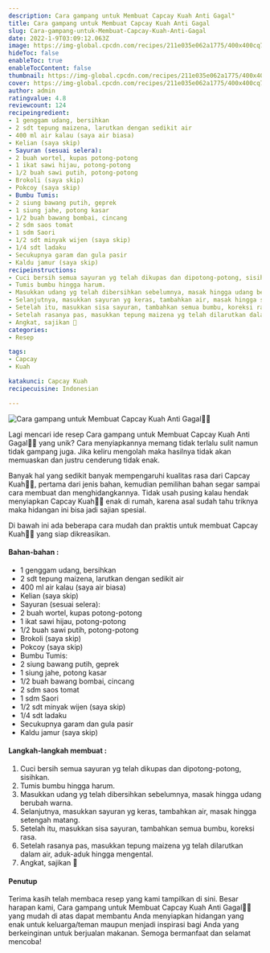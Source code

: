 ```yaml
---
description: Cara gampang untuk Membuat Capcay Kuah Anti Gagal"
title: Cara gampang untuk Membuat Capcay Kuah Anti Gagal
slug: Cara-gampang-untuk-Membuat-Capcay-Kuah-Anti-Gagal
date: 2022-1-9T03:09:12.063Z
image: https://img-global.cpcdn.com/recipes/211e035e062a1775/400x400cq70/photo.jpg
hideToc: false
enableToc: true
enableTocContent: false
thumbnail: https://img-global.cpcdn.com/recipes/211e035e062a1775/400x400cq70/photo.jpg
cover: https://img-global.cpcdn.com/recipes/211e035e062a1775/400x400cq70/photo.jpg
author: admin
ratingvalue: 4.8
reviewcount: 124
recipeingredient:
- 1 genggam udang, bersihkan
- 2 sdt tepung maizena, larutkan dengan sedikit air
- 400 ml air kalau (saya air biasa)
- Kelian (saya skip)
- Sayuran (sesuai selera):
- 2 buah wortel, kupas potong-potong
- 1 ikat sawi hijau, potong-potong
- 1/2 buah sawi putih, potong-potong
- Brokoli (saya skip)
- Pokcoy (saya skip)
- Bumbu Tumis:
- 2 siung bawang putih, geprek
- 1 siung jahe, potong kasar
- 1/2 buah bawang bombai, cincang
- 2 sdm saos tomat
- 1 sdm Saori
- 1/2 sdt minyak wijen (saya skip)
- 1/4 sdt ladaku
- Secukupnya garam dan gula pasir
- Kaldu jamur (saya skip)
recipeinstructions:
- Cuci bersih semua sayuran yg telah dikupas dan dipotong-potong, sisihkan.
- Tumis bumbu hingga harum.
- Masukkan udang yg telah dibersihkan sebelumnya, masak hingga udang berubah warna.
- Selanjutnya, masukkan sayuran yg keras, tambahkan air, masak hingga setengah matang.
- Setelah itu, masukkan sisa sayuran, tambahkan semua bumbu, koreksi rasa.
- Setelah rasanya pas, masukkan tepung maizena yg telah dilarutkan dalam air, aduk-aduk hingga mengental.
- Angkat, sajikan 🌻
categories:
- Resep

tags:
- Capcay
- Kuah

katakunci: Capcay Kuah
recipecuisine: Indonesian

---
```


![Cara gampang untuk Membuat Capcay Kuah Anti Gagal👩‍🍳](https://img-global.cpcdn.com/recipes/211e035e062a1775/400x400cq70/photo.jpg)

Lagi mencari ide resep Cara gampang untuk Membuat Capcay Kuah Anti Gagal👩‍🍳 yang unik? Cara menyiapkannya memang tidak terlalu sulit namun tidak gampang juga. Jika keliru mengolah maka hasilnya tidak akan memuaskan dan justru cenderung tidak enak.

Banyak hal yang sedikit banyak mempengaruhi kualitas rasa dari Capcay Kuah👩‍🍳, pertama dari jenis bahan, kemudian pemilihan bahan segar sampai cara membuat dan menghidangkannya. Tidak usah pusing kalau hendak menyiapkan Capcay Kuah👩‍🍳 enak di rumah, karena asal sudah tahu triknya maka hidangan ini bisa jadi sajian spesial.

Di bawah ini ada beberapa cara mudah dan praktis untuk membuat Capcay Kuah👩‍🍳 yang siap dikreasikan.

<!--inarticleads1-->

#### Bahan-bahan :

- 1 genggam udang, bersihkan
- 2 sdt tepung maizena, larutkan dengan sedikit air
- 400 ml air kalau (saya air biasa)
- Kelian (saya skip)
- Sayuran (sesuai selera):
- 2 buah wortel, kupas potong-potong
- 1 ikat sawi hijau, potong-potong
- 1/2 buah sawi putih, potong-potong
- Brokoli (saya skip)
- Pokcoy (saya skip)
- Bumbu Tumis:
- 2 siung bawang putih, geprek
- 1 siung jahe, potong kasar
- 1/2 buah bawang bombai, cincang
- 2 sdm saos tomat
- 1 sdm Saori
- 1/2 sdt minyak wijen (saya skip)
- 1/4 sdt ladaku
- Secukupnya garam dan gula pasir
- Kaldu jamur (saya skip)

<!--inarticleads2-->

#### Langkah-langkah membuat :

1. Cuci bersih semua sayuran yg telah dikupas dan dipotong-potong, sisihkan.
1. Tumis bumbu hingga harum.
1. Masukkan udang yg telah dibersihkan sebelumnya, masak hingga udang berubah warna.
1. Selanjutnya, masukkan sayuran yg keras, tambahkan air, masak hingga setengah matang.
1. Setelah itu, masukkan sisa sayuran, tambahkan semua bumbu, koreksi rasa.
1. Setelah rasanya pas, masukkan tepung maizena yg telah dilarutkan dalam air, aduk-aduk hingga mengental.
1. Angkat, sajikan 🌻

#### Penutup

Terima kasih telah membaca resep yang kami tampilkan di sini. Besar harapan kami, Cara gampang untuk Membuat Capcay Kuah Anti Gagal👩‍🍳 yang mudah di atas dapat membantu Anda menyiapkan hidangan yang enak untuk keluarga/teman maupun menjadi inspirasi bagi Anda yang berkeinginan untuk berjualan makanan. Semoga bermanfaat dan selamat mencoba!
